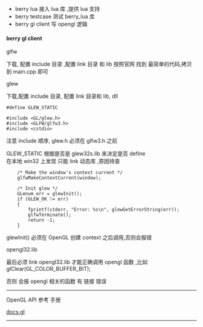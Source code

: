   


- berry lua  接入 lua 库 ,提供 lua 支持
- berry testcase 测试 berry_lua 库 
- berry gl client  写 opengl 逻辑  


#### berry gl client  

glfw  

下载, 配置 include 目录  ,配置 link 目录  和 lib 
按照官网 找到 最简单的代码,拷贝到 main.cpp  即可  


glew

下载,配置 include 目录, 配置 link 目录和 lib, dll  

	#define GLEW_STATIC
	
	#include <GL/glew.h>
	#include <GLFW/glfw3.h>
	#include <cstdio>

注意 include 顺序, glew.h 必须在 glfw3.h  之前  

GLEW_STATIC 根据是否是 glew32s.lib 来决定是否 define  
在本地 win32 上发现 只能 link 动态库 ,原因待查  
   

		/* Make the window's context current */
		glfwMakeContextCurrent(window);

		/* Init glew */
		GLenum err = glewInit();
		if (GLEW_OK != err)
		{
			fprintf(stderr, "Error: %s\n", glewGetErrorString(err));
			glfwTerminate();
			return -1;
		}


glewInit() 必须在 OpenGL 创建 context 之后调用,否则会报错  


opengl32.lib   

最后必须 link opengl32.lib 才能正确调用 opengl 函数 ,比如glClear(GL_COLOR_BUFFER_BIT);  

否则 会报 opengl 相关的函数 有 链接 错误  


-------------

OpenGL API 参考 手册 

[docs.gl](docs.gl)

-------------  
    
